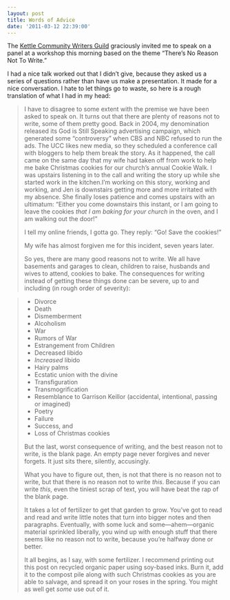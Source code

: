 ```yaml
---
layout: post
title: Words of Advice
date: '2011-03-12 22:39:00'
---
```



The [Kettle Community Writers Guild](http://kcwriters.wordpress.com/) graciously invited me to speak on a panel at a workshop this morning based on the theme “There’s No Reason Not To Write.”

I had a nice talk worked out that I didn’t give, because they asked us a series of questions rather than have us make a presentation. It made for a nice conversation. I hate to let things go to waste, so here is a rough translation of what I had in my head:

> I have to disagree to some extent with the premise we have been asked to speak on. It turns out that there are plenty of reasons not to write, some of them pretty good. Back in 2004, my denomination released its God is Still Speaking advertising campaign, which generated some “controversy” when CBS and NBC refused to run the ads. The UCC likes new media, so they scheduled a conference call with bloggers to help them break the story. As it happened, the call came on the same day that my wife had taken off from work to help me bake Christmas cookies for our church’s annual Cookie Walk. I was upstairs listening in to the call and writing the story up while she started work in the kitchen.I’m working on this story, working and working, and Jen is downstairs getting more and more irritated with my absence. She finally loses patience and comes upstairs with an ultimatum: “Either you come downstairs this instant, or I am going to leave the cookies *that I am baking for your church* in the oven, and I am walking out the door!”
> 
> I tell my online friends, I gotta go. They reply: “Go! Save the cookies!”
> 
> My wife has almost forgiven me for this incident, seven years later.
> 
> So yes, there are many good reasons not to write. We all have basements and garages to clean, children to raise, husbands and wives to attend, cookies to bake. The consequences for writing instead of getting these things done can be severe, up to and including (in rough order of severity): 

> - Divorce
> - Death
> - Dismemberment
> - Alcoholism
> - War
> - Rumors of War
> - Estrangement from Children
> - Decreased libido
> - *Increased* libido
> - Hairy palms
> - Ecstatic union with the divine
> - Transfiguration
> - Transmogrification
> - Resemblance to Garrison Keillor (accidental, intentional, passing or imagined)
> - Poetry
> - Failure
> - Success, and
> - Loss of Christmas cookies
> 
> But the last, worst consequence of writing, and the best reason not to write, is the blank page. An empty page never forgives and never forgets. It just sits there, silently, accusingly.
> 
> What you have to figure out, then, is not that there is no reason not to write, but that there is no reason not to write *this*. Because if you can write *this*, even the tiniest scrap of text, you will have beat the rap of the blank page.
> 
> It takes a lot of fertilizer to get that garden to grow. You’ve got to read and read and write little notes that turn into bigger notes and then paragraphs. Eventually, with some luck and some—ahem—organic material sprinkled liberally, you wind up with enough stuff that there seems like no reason not to write, because you’re halfway done or better.
> 
> It all begins, as I say, with some fertilizer. I recommend printing out this post on recycled organic paper using soy-based inks. Burn it, add it to the compost pile along with such Christmas cookies as you are able to salvage, and spread it on your roses in the spring. You might as well get *some* use out of it.


